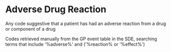# Adverse Drug Reaction

Any code suggestive that a patient has had an adverse reaction from a drug or component of a drug

Codes retrieved manually from the GP event table in the SDE, searching terms that include '%adverse%' and ('%reaction% or '%effect%') 
